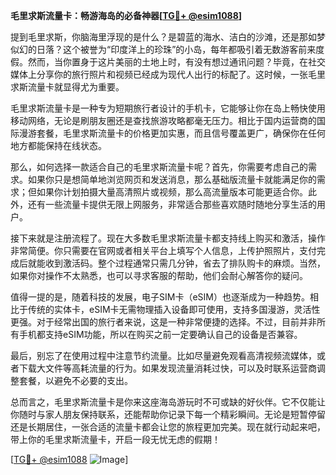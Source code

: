 **毛里求斯流量卡：畅游海岛的必备神器[[TG💪+ @esim1088](https://t.me/s/esim1088)]**

提到毛里求斯，你脑海里浮现的是什么？是碧蓝的海水、洁白的沙滩，还是那如梦似幻的日落？这个被誉为“印度洋上的珍珠”的小岛，每年都吸引着无数游客前来度假。然而，当你置身于这片美丽的土地上时，有没有想过通讯问题？毕竟，在社交媒体上分享你的旅行照片和视频已经成为现代人出行的标配了。这时候，一张毛里求斯流量卡就显得尤为重要。

毛里求斯流量卡是一种专为短期旅行者设计的手机卡，它能够让你在岛上畅快使用移动网络，无论是刷朋友圈还是查找旅游攻略都毫无压力。相比于国内运营商的国际漫游套餐，毛里求斯流量卡的价格更加实惠，而且信号覆盖更广，确保你在任何地方都能保持在线状态。

那么，如何选择一款适合自己的毛里求斯流量卡呢？首先，你需要考虑自己的需求。如果你只是想简单地浏览网页和发送消息，那么基础版流量卡就能满足你的需求；但如果你计划拍摄大量高清照片或视频，那么高流量版本可能更适合你。此外，还有一些流量卡提供无限上网服务，非常适合那些喜欢随时随地分享生活的用户。

接下来就是注册流程了。现在大多数毛里求斯流量卡都支持线上购买和激活，操作非常简便。你只需要在官网或者相关平台上填写个人信息，上传护照照片，支付完成后就能收到激活码。整个过程通常只需几分钟，省去了排队购卡的麻烦。当然，如果你对操作不太熟悉，也可以寻求客服的帮助，他们会耐心解答你的疑问。

值得一提的是，随着科技的发展，电子SIM卡（eSIM）也逐渐成为一种趋势。相比于传统的实体卡，eSIM卡无需物理插入设备即可使用，支持多国漫游，灵活性更强。对于经常出国的旅行者来说，这是一种非常便捷的选择。不过，目前并非所有手机都支持eSIM功能，所以在购买之前一定要确认自己的设备是否兼容。

最后，别忘了在使用过程中注意节约流量。比如尽量避免观看高清视频流媒体，或者下载大文件等高耗流量的行为。如果发现流量消耗过快，可以及时联系运营商调整套餐，以避免不必要的支出。

总而言之，毛里求斯流量卡是你来这座海岛游玩时不可或缺的好伙伴。它不仅能让你随时与家人朋友保持联系，还能帮助你记录下每一个精彩瞬间。无论是短暂停留还是长期居住，一张合适的流量卡都会让您的旅程更加完美。现在就行动起来吧，带上你的毛里求斯流量卡，开启一段无忧无虑的假期！

[[TG💪+ @esim1088](https://t.me/s/esim1088) ![Image](https://i.postimg.cc/4NQfJmqS/Snipaste-2025-05-13-00-14-12.png)]